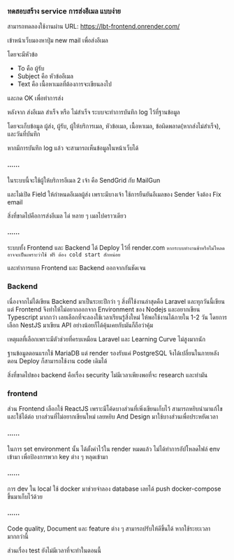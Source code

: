 ### ทดสอบสร้าง service การส่งอีเมล แบบง่าย

สามารถทดลองใช้งานผ่าน URL: https://lbt-frontend.onrender.com/

เข้าหน้าเว็บมองหาปุ่ม new mail เพื่อส่งอีเมล

โดยจะมีหัวข้อ
- To คือ ผู้รับ
- Subject คือ หัวข้ออีเมล
- Text คือ เนื้อหาเมลที่ต้องการจะเขียนลงไป

และกด OK เพื่อทำการส่ง

หลังจาก ส่งอีเมล สำเร็จ หรือ ไม่สำเร็จ ระบบจะทำการบันทึก log ไว้ที่ฐานข้อมูล

โดยจะเก็บข้อมูล ผู้ส่ง, ผู้รับ, ผู้ให้บริการเมล, หัวข้อเมล, เนื้อหาเมล, ข้อผิดพลาด(หากส่งไม่สำเร็จ), และวันที่บันทึก

หากมีการบันทึก log แล้ว จะสามารถเห็นข้อมูลในหน้าเว็บได้

#### ......

ในระบบนี้จะใช้ผู้ให้บริการอีเมล 2 เจ้า คือ SendGrid กับ MailGun

และไม่เปิด Field ให้กำหนดอีเมลผู้ส่ง เพราะมีบางเจ้า ใช้การยืนยันอีเมลของ Sender จึงต้อง Fix email

สิ่งที่ขาดไปคือการส่งอีเมล ได่ หลาย ๆ เมลไปคราวเดียว

#### ......


ระบบทั้ง Frontend และ Backend ได้ Deploy ไว้ที่ render.com
```หากระบบทำงานช้าหรือไม่โหลด อาจจะเป็นเพราะว่าใช้ ฟรี ต้อง cold start สักหน่อย```

และทำการแยก Frontend และ Backend ออกจากกันชัดเจน


### Backend
เนื่องจากไม่ได้เขียน Backend มาเป็นระยะปีกว่า ๆ สิ่งที่ใช้งานล่าสุดคือ Laravel และทุกวันนี้เขียนแต่ Frontend จึงทำให้ไม่อยากออกจาก Environment ของ Nodejs และอยากเขียน Typescript มากกว่า เลยเลือกที่จะลองใช้เวลาเรียนรู้สิ่งใหม่ ให้พอใช้งานได้ภายใน 1-2 วัน โดยการเลือก NestJS มาเขียน API อย่างน้อยก็ได้คุ้นเคยกับมันก็ถือว่าคุ้ม

เหตุผลที่เลือกเพราะมีตัวช่วยที่ครบเหมือน Laravel และ Learning Curve ไม่สูงมากนัก

ฐานข้อมูลตอนแรกใช้ MariaDB แต่ render รองรับแค่ PostgreSQL จึงได้เปลี่ยนในภายหลังตอน Deploy ก็สามารถใช้งาน code เดิมได้

สิ่งที่ขาดไปของ backend คือเรื่อง security ไม่มีเวลาเพียงพอที่จะ research และทำมัน


### frontend
ส่วน Frontend เลือกใช้ ReactJS เพราะมีโค้ดบางส่วนที่เพิ่งเขียนเก็บไว้ สามารถหยิบนำมาแก้ไขและใช้ได้ต่อ บางส่วนที่ไม่อยากเขียนใหม่ เลยหยิบ And Design มาใช้บางส่วนเพื่อประหยัดเวลา

#### ......

ในการ set environment นั้น ได้ตั้งค่าไว้ใน render หมดแล้ว ไม่ได้ทำการอัปโหลดไฟล์ env เข้ามา เพื่อป้องการพวก key ต่าง ๆ หลุดเข้ามา

#### ......

การ dev ใน local ใช้ docker มาช่วยจำลอง database เลยได้ push docker-compose ขึ้นมาเก็บไว้ด้วย

#### ......

Code quality, Document และ feature ต่าง ๆ สามารถปรับให้ดีขึ้นได้ หากใช้ระยะเวลามากกว่านี้

ส่วนเรื่อง test ยังไม่มีเวลาที่จะทำในตอนนี้
